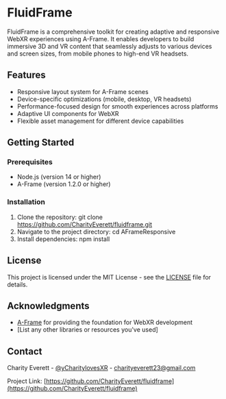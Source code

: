# FluidFrame
FluidFrame is a comprehensive toolkit for creating adaptive and responsive WebXR experiences using A-Frame. It enables developers to build immersive 3D and VR content that seamlessly adjusts to various devices and screen sizes, from mobile phones to high-end VR headsets.

## Features

- Responsive layout system for A-Frame scenes
- Device-specific optimizations (mobile, desktop, VR headsets)
- Performance-focused design for smooth experiences across platforms
- Adaptive UI components for WebXR
- Flexible asset management for different device capabilities

## Getting Started

### Prerequisites

- Node.js (version 14 or higher)
- A-Frame (version 1.2.0 or higher)

### Installation

1. Clone the repository:
git clone https://github.com/CharityEverett/fluidframe.git
2. Navigate to the project directory:
cd AFrameResponsive
3. Install dependencies:
npm install


## License

This project is licensed under the MIT License - see the [LICENSE](LICENSE) file for details.

## Acknowledgments

- [A-Frame](https://aframe.io/) for providing the foundation for WebXR development
- [List any other libraries or resources you've used]

## Contact

Charity Everett - [@yCharitylovesXR](https://twitter.com/yourtwitter) - charityeverett23@gmail.com

Project Link: [https://github.com/CharityEverett/fluidframe](https://github.com/CharityEverett/fluidframe)
